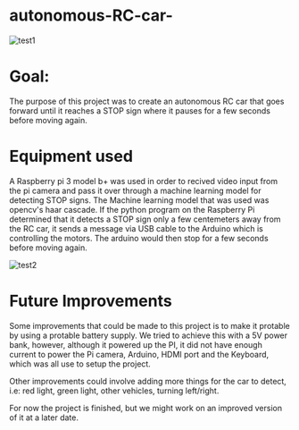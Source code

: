# autonomous-RC-car-

![test1](https://user-images.githubusercontent.com/44485548/64124165-450ea980-cd74-11e9-9a04-7ed567915ea6.jpg)

# Goal:
The purpose of this project was to create an autonomous RC car that goes forward until it reaches a STOP sign where it pauses for a few seconds before moving again.

# Equipment used
A Raspberry pi 3 model b+ was used in order to recived video input from the pi camera and pass it over through a machine learning model for detecting STOP signs. The Machine learning model that was used was opencv's haar cascade. If the python program on the Raspberry Pi determined that it detects a STOP sign only a few centemeters away from the RC car, it sends a message via USB cable to the Arduino which is controlling the motors. The arduino would then stop for a few seconds before moving again.

![test2](https://user-images.githubusercontent.com/44485548/64124484-1fce6b00-cd75-11e9-86eb-e55104bbdc57.jpg)


# Future Improvements
Some improvements that could be made to this project is to make it protable by using a protable battery supply. We tried to achieve this with a 5V power bank, however, although it powered up the PI, it did not have enough current to power the Pi camera, Arduino, HDMI port and the Keyboard, which was all use to setup the project.

Other improvements could involve adding more things for the car to detect, i.e: red light, green light, other vehicles, turning left/right. 

For now the project is finished, but we might work on an improved version of it at a later date. 








